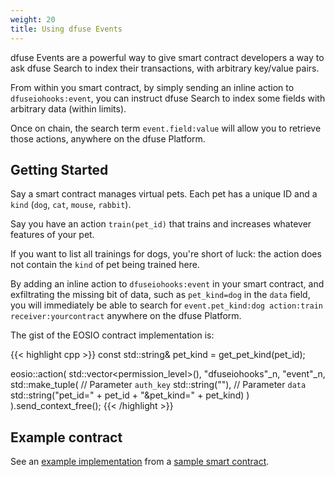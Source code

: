 ```yaml
---
weight: 20
title: Using dfuse Events
---
```

dfuse Events are a powerful way to give smart contract developers a
way to ask dfuse Search to index their transactions, with arbitrary
key/value pairs.

From within you smart contract, by simply sending an inline action to `dfuseiohooks:event`, you can instruct dfuse Search to index some fields with arbitrary data (within limits).

Once on chain, the search term `event.field:value` will allow you to retrieve those actions, anywhere on the dfuse Platform.

## Getting Started

Say a smart contract manages virtual pets. Each pet has a unique ID and a `kind` (`dog`, `cat`, `mouse`, `rabbit`).

Say you have an action `train(pet_id)` that trains and increases whatever features of your pet.

If you want to list all trainings for dogs, you're short of luck: the action does not contain the `kind` of pet being trained here.

By adding an inline action to `dfuseiohooks:event` in your smart contract, and exfiltrating the missing bit of data, such as `pet_kind=dog` in the `data` field, you will immediately be able to search for `event.pet_kind:dog action:train receiver:yourcontract` anywhere on the dfuse Platform.

The gist of the EOSIO contract implementation is:

{{< highlight cpp >}}
const std::string& pet_kind = get_pet_kind(pet_id);

eosio::action(
    std::vector<permission_level>(),
    "dfuseiohooks"_n,
    "event"_n,
    std::make_tuple(
      // Parameter `auth_key`
      std::string(""),
      // Parameter `data`
      std::string("pet_id=" + pet_id + "&pet_kind=" + pet_kind)
    )
).send_context_free();
{{< /highlight >}}


## Example contract

See an [example implementation](https://github.com/dfuse-io/example-dfuse-events/blob/master/contract/src/eospetgameio.cpp) from a [sample smart contract](https://github.com/dfuse-io/example-dfuse-events/blob/master/contract).

